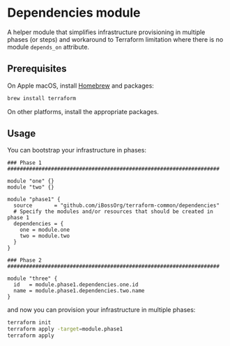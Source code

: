 # Dependencies module

A helper module that simplifies infrastructure provisioning in multiple
phases (or steps) and workaround to Terraform limitation where there is no
module `depends_on` attribute.

## Prerequisites

On Apple macOS, install [Homebrew](http://brew.sh/) and packages:
```bash
brew install terraform
```
On other platforms, install the appropriate packages.

## Usage

You can bootstrap your infrastructure in phases:
```hcl
### Phase 1 ####################################################################

module "one" {}
module "two" {}

module "phase1" {
  source       = "github.com/iBossOrg/terraform-common/dependencies"
  # Specify the modules and/or resources that should be created in phase 1
  dependencies = {
    one = module.one
    two = module.two
  }
}

### Phase 2 ####################################################################

module "three" {
  id   = module.phase1.dependencies.one.id
  name = module.phase1.dependencies.two.name
}
```
and now you can provision your infrastructure in multiple phases:
```bash
terraform init
terraform apply -target=module.phase1
terraform apply
```

<!-- BEGINNING OF PRE-COMMIT-TERRAFORM DOCS HOOK -->
<!-- END OF PRE-COMMIT-TERRAFORM DOCS HOOK -->
